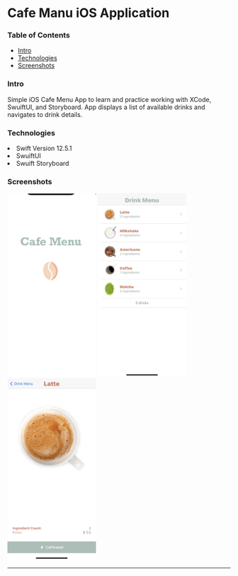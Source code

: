 # Cafe Manu iOS Application

### Table of Contents
* [Intro](#Intro)
* [Technologies](#technologies)
* [Screenshots](#screenshots)


### Intro
Simple iOS Cafe Menu App to learn and practice working with XCode, SwuiftUI, and Storyboard. App displays a list of available drinks and navigates to drink details.
    
### Technologies
  <li> Swift Version 12.5.1
  <li> SwuiftUI
  <li> Swuift Storyboard
   
### Screenshots

    
<p float="left">
  <img src="./Screenshots/splash.png" width="200" />
  <img src="./Screenshots/content.jpg" width="200" /> 
  <img src="./Screenshots/detail.jpg" width="200" />
</p>
 </ol>
 
   
 
   
 ---

